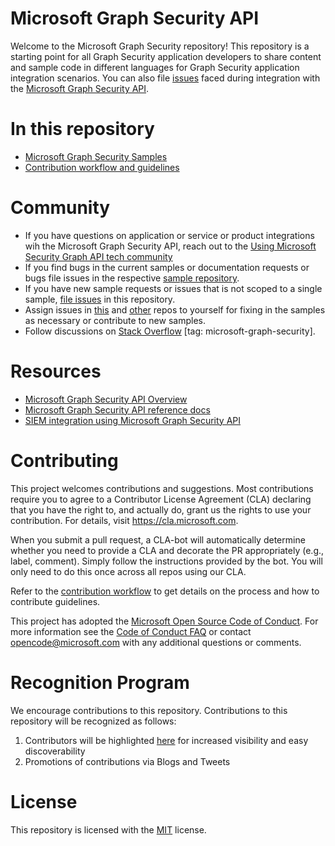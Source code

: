 # Microsoft Graph Security API 

Welcome to the Microsoft Graph Security repository! This repository is a starting point for all Graph Security application developers to share content and sample code in different languages for Graph Security application integration scenarios. You can also file [issues](https://github.com/microsoftgraph/security-api-solutions/issues) faced during integration with the [Microsoft Graph Security API](https://www.microsoft.com/en-us/security/intelligence-security-api). 

# In this repository
* [Microsoft Graph Security Samples](https://github.com/microsoftgraph/security-api-solutions/blob/master/sample-repos.md)
* [Contribution workflow and guidelines](https://github.com/microsoftgraph/security-api-solutions/blob/master/CONTRIBUTING.md)

# Community
* If you have questions on application or service or product integrations wih the Microsoft Graph Security API, reach out to the [Using Microsoft Security Graph API tech community](https://techcommunity.microsoft.com/t5/Using-Microsoft-Graph-Security/bd-p/SecurityGraphAPI) 
* If you find bugs in the current samples or documentation requests or bugs file issues in the respective [sample repository](sample-repos.md).
* If you have new sample requests or issues that is not scoped to a single sample, [file issues](https://github.com/microsoftgraph/security-api-solutions/issues/new) in this repository.
* Assign issues in [this](https://github.com/microsoftgraph/security-api-solutions/issues) and [other](sample-repos.md) repos to yourself for fixing in the samples as necessary or contribute to new samples.
* Follow discussions on [Stack Overflow](https://aka.ms/graphsecuritystackoverflow) [tag: microsoft-graph-security].

# Resources
* [Microsoft Graph Security API Overview](https://developer.microsoft.com/en-us/graph/docs/concepts/security-concept-overview)
* [Microsoft Graph Security API reference docs](https://developer.microsoft.com/en-us/graph/docs/api-reference/v1.0/resources/security-api-overview)
* [SIEM integration using Microsoft Graph Security API](https://developer.microsoft.com/en-us/graph/docs/concepts/security_siemintegration)

# Contributing

This project welcomes contributions and suggestions.  Most contributions require you to agree to a
Contributor License Agreement (CLA) declaring that you have the right to, and actually do, grant us
the rights to use your contribution. For details, visit https://cla.microsoft.com.

When you submit a pull request, a CLA-bot will automatically determine whether you need to provide
a CLA and decorate the PR appropriately (e.g., label, comment). Simply follow the instructions
provided by the bot. You will only need to do this once across all repos using our CLA.

Refer to the [contribution workflow](CONTRIBUTING.md) to get details on the process and how to contribute guidelines.

This project has adopted the [Microsoft Open Source Code of Conduct](https://opensource.microsoft.com/codeofconduct/).
For more information see the [Code of Conduct FAQ](https://opensource.microsoft.com/codeofconduct/faq/) or
contact [opencode@microsoft.com](mailto:opencode@microsoft.com) with any additional questions or comments.

# Recognition Program

We encourage contributions to this repository. Contributions to this repository will be recognized as follows:
1.	Contributors will be highlighted [here](https://github.com/microsoftgraph/security-api-solutions/blob/master/contributors.md) for increased visibility and easy discoverability  
2.	Promotions of contributions via Blogs and Tweets 


# License
This repository is licensed with the [MIT](https://github.com/microsoftgraph/security-api-solutions/blob/master/LICENSE) license. 
